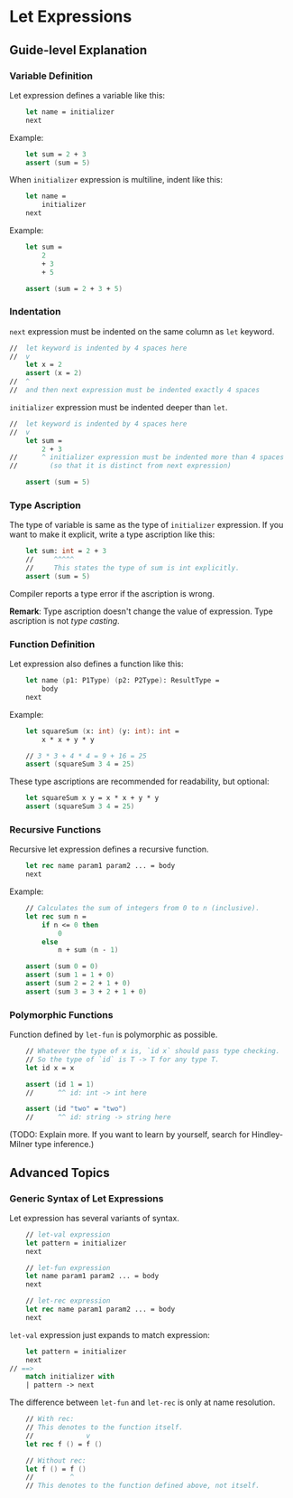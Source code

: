 # Let Expressions

## Guide-level Explanation

### Variable Definition

Let expression defines a variable like this:

```fsharp
    let name = initializer
    next
```

Example:

```fsharp
    let sum = 2 + 3
    assert (sum = 5)
```

When `initializer` expression is multiline, indent like this:

```fsharp
    let name =
        initializer
    next
```

Example:

```fsharp
    let sum =
        2
        + 3
        + 5

    assert (sum = 2 + 3 + 5)
```

### Indentation

`next` expression must be indented on the same column as `let` keyword.

```fsharp
//  let keyword is indented by 4 spaces here
//  v
    let x = 2
    assert (x = 2)
//  ^
//  and then next expression must be indented exactly 4 spaces
```

`initializer` expression must be indented deeper than `let`.

```fsharp
//  let keyword is indented by 4 spaces here
//  v
    let sum =
        2 + 3
//      ^ initializer expression must be indented more than 4 spaces
//        (so that it is distinct from next expression)

    assert (sum = 5)
```

### Type Ascription

The type of variable is same as the type of `initializer` expression. If you want to make it explicit, write a type ascription like this:

```fsharp
    let sum: int = 2 + 3
    //     ^^^^^
    //     This states the type of sum is int explicitly.
    assert (sum = 5)
```

Compiler reports a type error if the ascription is wrong.

**Remark**: Type ascription doesn't change the value of expression. Type ascription is not *type casting*.

### Function Definition

Let expression also defines a function like this:

```fsharp
    let name (p1: P1Type) (p2: P2Type): ResultType =
        body
    next
```

Example:

```fsharp
    let squareSum (x: int) (y: int): int =
        x * x + y * y

    // 3 * 3 + 4 * 4 = 9 + 16 = 25
    assert (squareSum 3 4 = 25)
```

These type ascriptions are recommended for readability, but optional:

```fsharp
    let squareSum x y = x * x + y * y
    assert (squareSum 3 4 = 25)
```

### Recursive Functions

Recursive let expression defines a recursive function.

```fsharp
    let rec name param1 param2 ... = body
    next
```

Example:

```fsharp
    // Calculates the sum of integers from 0 to n (inclusive).
    let rec sum n =
        if n <= 0 then
            0
        else
            n + sum (n - 1)

    assert (sum 0 = 0)
    assert (sum 1 = 1 + 0)
    assert (sum 2 = 2 + 1 + 0)
    assert (sum 3 = 3 + 2 + 1 + 0)
```

### Polymorphic Functions

Function defined by `let-fun` is polymorphic as possible.

```fsharp
    // Whatever the type of x is, `id x` should pass type checking.
    // So the type of `id` is T -> T for any type T.
    let id x = x

    assert (id 1 = 1)
    //      ^^ id: int -> int here

    assert (id "two" = "two")
    //      ^^ id: string -> string here
```

(TODO: Explain more. If you want to learn by yourself, search for Hindley-Milner type inference.)

## Advanced Topics

### Generic Syntax of Let Expressions

Let expression has several variants of syntax.

```fsharp
    // let-val expression
    let pattern = initializer
    next

    // let-fun expression
    let name param1 param2 ... = body
    next

    // let-rec expression
    let rec name param1 param2 ... = body
    next
```

`let-val` expression just expands to match expression:

```fsharp
    let pattern = initializer
    next
// ==>
    match initializer with
    | pattern -> next
```

The difference between `let-fun` and `let-rec` is only at name resolution.

```fsharp
    // With rec:
    // This denotes to the function itself.
    //             v
    let rec f () = f ()

    // Without rec:
    let f () = f ()
    //         ^
    // This denotes to the function defined above, not itself.
```
